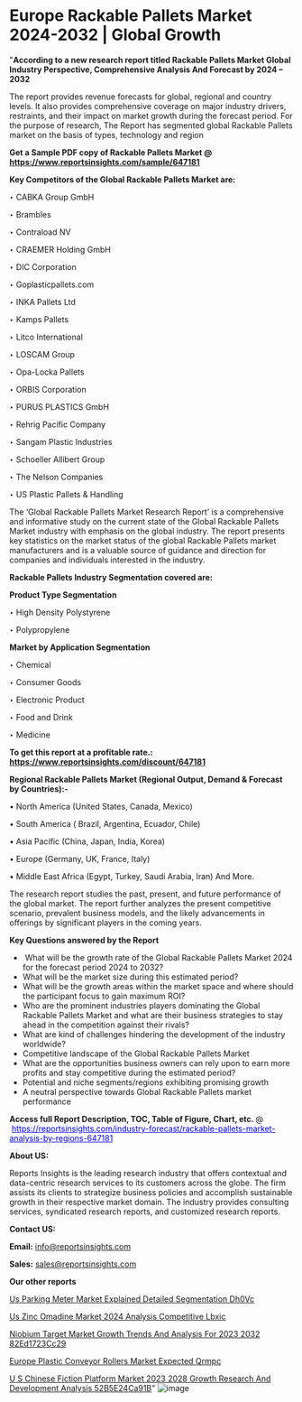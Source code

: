 # Europe Rackable Pallets Market 2024-2032 | Global Growth

"<strong>According to a new research report titled Rackable Pallets Market Global Industry Perspective, Comprehensive Analysis And Forecast by 2024 – 2032</strong>

The report provides revenue forecasts for global, regional and country levels. It also provides comprehensive coverage on major industry drivers, restraints, and their impact on market growth during the forecast period. For the purpose of research, The Report has segmented global Rackable Pallets market on the basis of types, technology and region

<strong>Get a Sample PDF copy of Rackable Pallets Market </strong><strong>@<a href=https://www.reportsinsights.com/sample/647181 style=color:#0000ff;> https://www.reportsinsights.com/sample/647181</a></strong></font>

<strong>Key Competitors of the Global Rackable Pallets Market are:</strong>

‣ CABKA Group GmbH

‣ Brambles

‣ Contraload NV

‣ CRAEMER Holding GmbH

‣ DIC Corporation

‣ Goplasticpallets.com

‣ INKA Pallets Ltd

‣ Kamps Pallets

‣ Litco International

‣ LOSCAM Group

‣ Opa-Locka Pallets

‣ ORBIS Corporation

‣ PURUS PLASTICS GmbH

‣ Rehrig Pacific Company

‣ Sangam Plastic Industries

‣ Schoeller Allibert Group

‣ The Nelson Companies

‣ US Plastic Pallets & Handling

The ‘Global Rackable Pallets Market Research Report’ is a comprehensive and informative study on the current state of the Global Rackable Pallets Market industry with emphasis on the global industry. The report presents key statistics on the market status of the global Rackable Pallets market manufacturers and is a valuable source of guidance and direction for companies and individuals interested in the industry.

<strong>Rackable Pallets Industry Segmentation covered are:</strong>

<strong>Product Type Segmentation</strong>

‣ High Density Polystyrene

‣ Polypropylene

<strong>Market by Application Segmentation</strong>

‣ Chemical

‣ Consumer Goods

‣ Electronic Product

‣ Food and Drink

‣ Medicine

<strong>To get this report at a profitable rate.: <a href=https://www.reportsinsights.com/discount/647181 style=color:#0000ff;>https://www.reportsinsights.com/discount/647181</a></strong></font>

<strong>Regional Rackable Pallets Market (Regional Output, Demand &amp; Forecast by Countries):-</strong>

• North America (United States, Canada, Mexico)

• South America ( Brazil, Argentina, Ecuador, Chile)

• Asia Pacific (China, Japan, India, Korea)

• Europe (Germany, UK, France, Italy)

• Middle East Africa (Egypt, Turkey, Saudi Arabia, Iran) And More.

The research report studies the past, present, and future performance of the global market. The report further analyzes the present competitive scenario, prevalent business models, and the likely advancements in offerings by significant players in the coming years.

<strong>Key Questions answered by the Report</strong>
<ul>
  <li> What will be the growth rate of the Global Rackable Pallets Market 2024 for the forecast period 2024 to 2032?</li>
  <li>What will be the market size during this estimated period?</li>
  <li>What will be the growth areas within the market space and where should the participant focus to gain maximum ROI?</li>
  <li>Who are the prominent industries players dominating the Global Rackable Pallets Market and what are their business strategies to stay ahead in the competition against their rivals?</li>
  <li>What are kind of challenges hindering the development of the industry worldwide?</li>
  <li>Competitive landscape of the Global Rackable Pallets Market</li>
  <li>What are the opportunities business owners can rely upon to earn more profits and stay competitive during the estimated period?</li>
  <li>Potential and niche segments/regions exhibiting promising growth</li>
  <li>A neutral perspective towards Global Rackable Pallets market performance</li>
</ul>
<strong>Access full Report Description, TOC, Table of Figure, Chart, etc. </strong>@  <a href=https://reportsinsights.com/industry-forecast/rackable-pallets-market-analysis-by-regions-647181 style=color:#0000ff;>https://reportsinsights.com/industry-forecast/rackable-pallets-market-analysis-by-regions-647181</a></font>

<strong><strong>About US</strong>:</strong>

Reports Insights is the leading research industry that offers contextual and data-centric research services to its customers across the globe. The firm assists its clients to strategize business policies and accomplish sustainable growth in their respective market domain. The industry provides consulting services, syndicated research reports, and customized research reports.

<strong>Contact US:</strong>

<p class=""""><b>Email:</b> <a href=mailto:info@reportsinsights.com>info@reportsinsights.com</a></p>
<p class=""""><b>Sales:</b> <a href=mailto:sales@reportsinsights.com>sales@reportsinsights.com</a></p>

<strong>Our other reports</strong>

<a href=https://www.linkedin.com/pulse/us-parking-meter-market-explained-detailed-segmentation-dh0vc/>Us Parking Meter Market Explained Detailed Segmentation Dh0Vc</a>

<a href=https://www.linkedin.com/pulse/us-zinc-omadine-market-2024-analysis-competitive-lbxic/>Us Zinc Omadine Market 2024 Analysis Competitive Lbxic</a>

<a href=https://medium.com/@ruchikakadam73/niobium-target-market-growth-trends-and-analysis-for-2023-2032-82ed1723cc29>Niobium Target Market Growth Trends And Analysis For 2023 2032 82Ed1723Cc29</a>

<a href=https://www.linkedin.com/pulse/europe-plastic-conveyor-rollers-market-expected-qrmpc/>Europe Plastic Conveyor Rollers Market Expected Qrmpc</a>

<a href=https://medium.com/@aanandimane055/u-s-chinese-fiction-platform-market-2023-2028-growth-research-and-development-analysis-52b5e24ca91b>U S Chinese Fiction Platform Market 2023 2028 Growth Research And Development Analysis 52B5E24Ca91B</a>"
![image](https://github.com/Reportsinsights123/RIgrowth/assets/158415881/9a5c0a39-295d-41a8-b8f5-44af5e1117ce)

